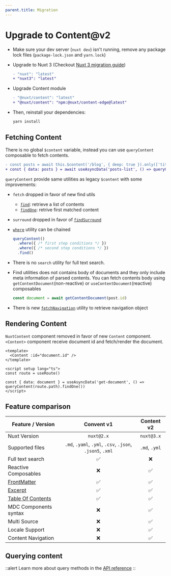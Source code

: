 ```yaml
---
parent.title: Migration
---
```


# Upgrade to Content@v2

- Make sure your dev server (`nuxt dev`) isn't running, remove any package lock files (`package-lock.json` and `yarn.lock`)

- Upgrade to Nuxt 3 (Checkout [Nuxt 3 migration guide](https://v3.nuxtjs.org/getting-started/migration))

  ```diff
  - "nuxt": "latest"
  + "nuxt3": "latest"
  ```

- Upgrade Content module

  ```diff
  - "@nuxt/content": "latest"
  + "@nuxt/content": "npm:@nuxt/content-edge@latest"
  ```

- Then, reinstall your dependencies:

  ```bash
  yarn install
  ```

## Fetching Content

There is no global `$content` variable, instead you can use `queryContent` composable to fetch contents.

```diff
- const posts = await this.$content('/blog', { deep: true }).only(['title']).fetch()
+ const { data: posts } = await useAsyncData('posts-list', () => queryContent('/blog').only(['title']).find())
```

`queryContent` provide same utilities as legacy `$content` with some improvements:

- `fetch` dropped in favor of new find utils
  - [`find`](/api/fetching#find): retrieve a list of contents
  - [`findOne`](/api/fetching#findOne): retrive first matched content
- `surround` dropped in favor of [`findSurround`](/api/fetching#findSurround)
- [`where`](/api/fetching#where) utility can be chained

  ```ts
  queryContent()
    .where({ /* first step conditions */ })
    .where({ /* second step conditions */ })
    .find()
  ```

- There is no `search` utility for full text search.
- Find utilities does not contains body of documents and they only include meta information of parsed contents. You can fetch contents body using `getContentDocument`(non-reactive) or `useContentDocument`(reactive) composables

  ```js
  const document = await getContentDocument(post.id)
  ```

- There is new [`fetchNavigation`](/api/fetching#fetchNavigation) utility to retrieve navigation object

## Rendering Content

`NuxtContent` component removed in favor of new `Content` component. `<Content>` component receive document id and fetch/render the document.

```vue
<template>
  <Content :id="document.id" />
</template>

<script setup lang="ts">
const route = useRoute()

const { data: document } = useAsyncData('get-document', () => queryContent(route.path).findOne())
</script>
```

## Feature comparison

| Feature / Version | Convent v1 | Content v2 |
| ----------------- | :--------: | :--------: |
| Nuxt Version      | `nuxt@2.x` | `nuxt@3.x` | 
| Supported files   |  `.md`, `.yaml`, `.yml`, `.csv`, `.json`, `.json5`, `.xml` | `.md`, `.yml` |
| Full text search  | ✅         | ❌          |
| Reactive Composables |  ❌  |  ✅  |
| [FrontMatter](https://content.nuxtjs.org/writing#front-matter) | ✅ |  ✅ |
| [Excerpt](https://content.nuxtjs.org/writing#excerpt) |  ✅  |  ✅  |
| [Table Of Contents](https://content.nuxtjs.org/writing#table-of-contents) |  ✅  |  ✅  |
| MDC Components syntax |  ❌  |  ✅  |
| Multi Source          |  ❌  |  ✅  |
| Locale Support        |  ❌  |  ✅  |
| Content Navigation    |  ❌  |  ✅  |

## Querying content

::alert
Learn more about query methods in the [API reference](/api/fetching)
::
